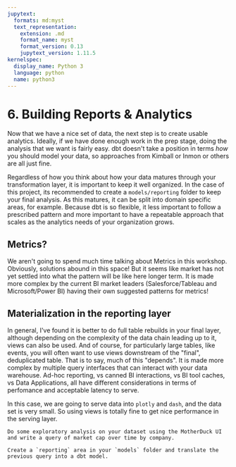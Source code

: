 ```yaml
---
jupytext:
  formats: md:myst
  text_representation:
    extension: .md
    format_name: myst
    format_version: 0.13
    jupytext_version: 1.11.5
kernelspec:
  display_name: Python 3
  language: python
  name: python3
---
```


# 6. Building Reports & Analytics

Now that we have a nice set of data, the next step is to create usable analytics. Ideally, if we have done enough work in the prep stage, doing the analysis that we want is fairly easy. dbt doesn't take a position in terms _how_ you should model your data, so approaches from Kimball or Inmon or others are all just fine. 

Regardless of how you think about how your data matures through your transformation layer, it is important to keep it well organized. In the case of this project, its recommended to create a `models/reporting` folder to keep your final analysis. As this matures, it can be split into domain specific areas, for example. Because dbt is so flexible, it less important to follow a prescribed pattern and more important to have a repeatable approach that scales as the analytics needs of your organization grows.

## Metrics?

We aren't going to spend much time talking about Metrics in this workshop. Obviously, solutions abound in this space! But it seems like market has not yet settled into what the pattern will be like here longer term. It is made more complex by the current BI market leaders (Salesforce/Tableau and Microsoft/Power BI) having their own suggested patterns for metrics! 

## Materialization in the reporting layer

In general, I've found it is better to do full table rebuilds in your final layer, although depending on the complexity of the data chain leading up to it, views can also be used. And of course, for particularly large tables, like events, you will often want to use views downstream of the "final", deduplicated table. That is to say, much of this "depends". It is made more complex by multiple query interfaces that can interact with your data warehouse. Ad-hoc reporting, vs canned BI interactions, vs BI tool caches, vs Data Applications, all have different considerations in terms of perfomance and acceptable latency to serve.

In this case, we are going to serve data into `plotly` and `dash`, and the data set is very small. So using views is totally fine to get nice performance in the serving layer.

```{admonition} Exercise 6.1
Do some exploratory analysis on your dataset using the MotherDuck UI and write a query of market cap over time by company.
```

```{admonition} Exercise 6.2
Create a `reporting` area in your `models` folder and translate the previous query into a dbt model.
```